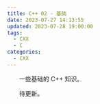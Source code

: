 ```yaml
---
title: C++ 02 - 基础
date: 2023-07-27 14:13:55
updated: 2023-07-28 19:00:00
tags:
  - CXX
  - C
categories:
  - CXX
---
```


&emsp;&emsp;一些基础的 C++ 知识。

<!-- more -->

&emsp;&emsp;待更新。

